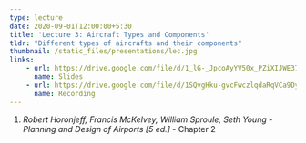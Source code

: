 ```yaml
---
type: lecture
date: 2020-09-01T12:00:00+5:30
title: 'Lecture 3: Aircraft Types and Components'
tldr: "Different types of aircrafts and their components"
thumbnail: /static_files/presentations/lec.jpg
links: 
    - url: https://drive.google.com/file/d/1_lG-_JpcoAyYV50x_PZiXIJWE37TuuNS/view?usp=sharing
      name: Slides
    - url: https://drive.google.com/file/d/1SQvgHku-gvcFwczlqdaRqVCa9DyeDXxt/view?usp=sharing
      name: Recording
---
```

1. *Robert Horonjeff, Francis McKelvey, William Sproule, Seth Young - Planning and Design of Airports [5 ed.]* - Chapter 2